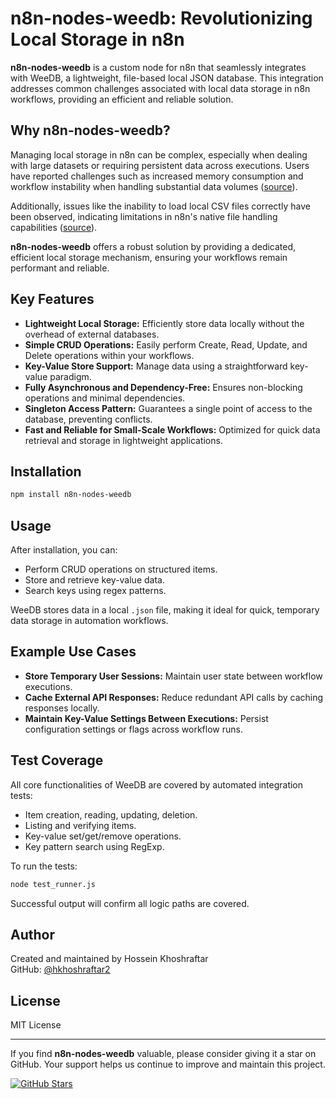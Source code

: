# n8n-nodes-weedb: Revolutionizing Local Storage in n8n

**n8n-nodes-weedb** is a custom node for n8n that seamlessly integrates with WeeDB, a lightweight, file-based local JSON database. This integration addresses common challenges associated with local data storage in n8n workflows, providing an efficient and reliable solution.

## Why n8n-nodes-weedb?

Managing local storage in n8n can be complex, especially when dealing with large datasets or requiring persistent data across executions. Users have reported challenges such as increased memory consumption and workflow instability when handling substantial data volumes ([source](https://community.n8n.io/t/how-to-work-with-large-file-sizes-in-n8n-downloading-into-n8n-then-uploading-to-a-cloud-storage-service/30367?utm_source=chatgpt.com)).

Additionally, issues like the inability to load local CSV files correctly have been observed, indicating limitations in n8n's native file handling capabilities ([source](https://community.n8n.io/t/problem-loading-local-csv-file/71634?utm_source=chatgpt.com)).

**n8n-nodes-weedb** offers a robust solution by providing a dedicated, efficient local storage mechanism, ensuring your workflows remain performant and reliable.

## Key Features

- **Lightweight Local Storage:** Efficiently store data locally without the overhead of external databases.
- **Simple CRUD Operations:** Easily perform Create, Read, Update, and Delete operations within your workflows.
- **Key-Value Store Support:** Manage data using a straightforward key-value paradigm.
- **Fully Asynchronous and Dependency-Free:** Ensures non-blocking operations and minimal dependencies.
- **Singleton Access Pattern:** Guarantees a single point of access to the database, preventing conflicts.
- **Fast and Reliable for Small-Scale Workflows:** Optimized for quick data retrieval and storage in lightweight applications.

## Installation

```bash
npm install n8n-nodes-weedb
```

## Usage

After installation, you can:

- Perform CRUD operations on structured items.
- Store and retrieve key-value data.
- Search keys using regex patterns.

WeeDB stores data in a local `.json` file, making it ideal for quick, temporary data storage in automation workflows.

## Example Use Cases

- **Store Temporary User Sessions:** Maintain user state between workflow executions.
- **Cache External API Responses:** Reduce redundant API calls by caching responses locally.
- **Maintain Key-Value Settings Between Executions:** Persist configuration settings or flags across workflow runs.

## Test Coverage

All core functionalities of WeeDB are covered by automated integration tests:

- Item creation, reading, updating, deletion.
- Listing and verifying items.
- Key-value set/get/remove operations.
- Key pattern search using RegExp.

To run the tests:

```bash
node test_runner.js
```

Successful output will confirm all logic paths are covered.

## Author

Created and maintained by Hossein Khoshraftar  
GitHub: [@hkhoshraftar2](https://github.com/hkhoshraftar2)

## License

MIT License

---

If you find **n8n-nodes-weedb** valuable, please consider giving it a star on GitHub. Your support helps us continue to improve and maintain this project.

[![GitHub Stars](https://img.shields.io/github/stars/hkhoshraftar2/n8n-nodes-weedb?style=social)](https://github.com/hkhoshraftar2/n8n-nodes-weedb)
